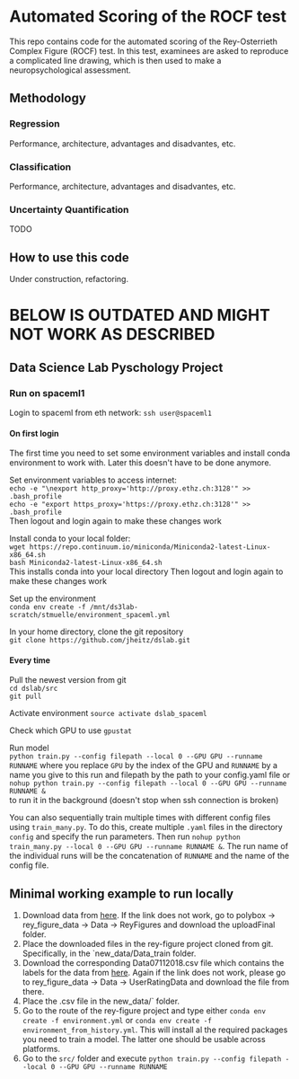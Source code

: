 # Automated Scoring of the ROCF test
This repo contains code for the automated scoring of the Rey-Osterrieth 
Complex Figure (ROCF) test. In this test, examinees are asked to reproduce 
a complicated line drawing, which is then used to make a neuropsychological 
assessment.


## Methodology
### Regression
Performance, architecture, advantages and disadvantes, etc.


### Classification
Performance, architecture, advantages and disadvantes, etc.

### Uncertainty Quantification
TODO

## How to use this code
Under construction, refactoring.



# BELOW IS OUTDATED AND MIGHT NOT WORK AS DESCRIBED
## Data Science Lab Pyschology Project

### Run on spaceml1
Login to spaceml from eth network: `ssh user@spaceml1`

#### On first login
The first time you need to set some environment variables and install conda environment to work with. Later this doesn't have to be done anymore.

Set environment variables to access internet:  
`echo -e "\nexport http_proxy='http://proxy.ethz.ch:3128'" >> .bash_profile`  
`echo -e "export https_proxy='https://proxy.ethz.ch:3128'" >> .bash_profile`  
Then logout and login again to make these changes work

Install conda to your local folder:  
`wget https://repo.continuum.io/miniconda/Miniconda2-latest-Linux-x86_64.sh`  
`bash Miniconda2-latest-Linux-x86_64.sh`  
This installs conda into your local directory
Then logout and login again to make these changes work

Set up the environment  
`conda env create -f /mnt/ds3lab-scratch/stmuelle/environment_spaceml.yml`

In your home directory, clone the git repository  
`git clone https://github.com/jheitz/dslab.git`

#### Every time
Pull the newest version from git  
`cd dslab/src`  
`git pull`

Activate environment
`source activate dslab_spaceml`

Check which GPU to use 
`gpustat`

Run model  
`python train.py --config filepath --local 0 --GPU GPU --runname RUNNAME` 
where you replace `GPU` by the index of the GPU and `RUNNAME` by a name you give to this run and filepath by the path to your config.yaml file or
`nohup python train.py --config filepath --local 0 --GPU GPU --runname RUNNAME &`  
to run it in the background (doesn't stop when ssh connection is broken)

You can also sequentially train multiple times with different config files using `train_many.py`. 
To do this, create multiple `.yaml` files in the directory `config` and specify the run parameters. 
Then run `nohup python train_many.py --local 0 --GPU GPU --runname RUNNAME &`.
The run name of the individual runs will be the concatenation of `RUNNAME` and the name of the config file.

## Minimal working example to run locally 
1. Download data from [here](https://polybox.ethz.ch/index.php/apps/files/?dir=/Shared/rey_figure_data/Data/ReyFigures/uploadFinal&fileid=2076554047). 
If the link does not work, go to polybox -> rey_figure_data -> Data -> ReyFigures and download the uploadFinal folder. 
2. Place the downloaded files in the rey-figure project cloned from git. Specifically, in the 
`new_data/Data_train folder. 
3. Download the corresponding Data07112018.csv file which contains the labels for the data from  [here](https://polybox.ethz.ch/index.php/apps/files/?dir=/Shared/rey_figure_data/Data/UserRatingData&fileid=2076554026).
Again if the link does not work, please go to rey_figure_data -> Data -> UserRatingData and download the file from there. 
4. Place the .csv file in the new_data/` folder. 
5. Go to the route of the rey-figure project and type either `conda env create -f environment.yml` or `conda env create -f environment_from_history.yml`.
This will install al the required packages you need to train a model. The latter one should be usable across platforms. 
6. Go to the `src/` folder and execute `python train.py --config filepath --local 0 --GPU GPU --runname RUNNAME`